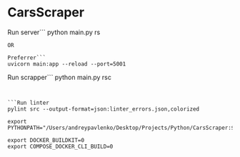 # CarsScraper

Run server```
python main.py rs
```
OR

Preferrer```
uvicorn main:app --reload --port=5001
```

Run scrapper```
python main.py rsc
```


```Run linter
pylint src --output-format=json:linter_errors.json,colorized

```

```
export PYTHONPATH="/Users/andreypavlenko/Desktop/Projects/Python/CarsScraper:$PYTHONPATH"
```

```
export DOCKER_BUILDKIT=0
export COMPOSE_DOCKER_CLI_BUILD=0
```